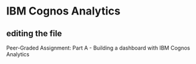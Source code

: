 # IBM Cognos Analytics

## editing the file

Peer-Graded Assignment: Part A - Building a dashboard with IBM Cognos Analytics
